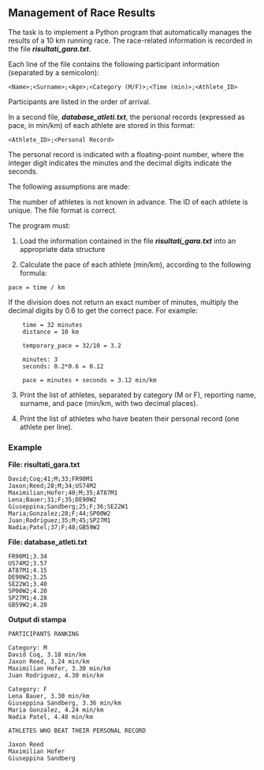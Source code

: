 ## Management of Race Results

The task is to implement a Python program that automatically manages the results of a 10 km running race. The race-related information is recorded in the file ***risultati_gara.txt***.

Each line of the file contains the following participant information (separated by a semicolon):

```
<Name>;<Surname>;<Age>;<Category (M/F)>;<Time (min)>;<Athlete_ID>
```
Participants are listed in the order of arrival.

In a second file, ***database_atleti.txt***, the personal records (expressed as pace, in min/km) of each athlete are stored in this format:

```
<Athlete_ID>;<Personal Record>
```
The personal record is indicated with a floating-point number, where the integer digit indicates the minutes and the decimal digits indicate the seconds.

The following assumptions are made:

The number of athletes is not known in advance.
The ID of each athlete is unique.
The file format is correct.

The program must:

1. Load the information contained in the file ***risultati_gara.txt*** into an appropriate data structure

2. Calculate the pace of each athlete (min/km), according to the following formula:



  ```
  pace = time / km
  ```

If the division does not return an exact number of minutes, multiply the decimal digits by 0.6 to get the correct pace. For example:
```
    time = 32 minutes
    distance = 10 km
    
    temporary_pace = 32/10 = 3.2
    
    minutes: 3
    seconds: 0.2*0.6 = 0.12
    
    pace = minutes + seconds = 3.12 min/km
```

3. Print the list of athletes, separated by category (M or F), reporting name, surname, and pace (min/km, with two decimal places).

4. Print the list of athletes who have beaten their personal record (one athlete per line).

### Example

**File: risultati_gara.txt**
```
David;Coq;41;M;33;FR90M1
Jaxon;Reed;28;M;34;US74M2
Maximilian;Hofer;40;M;35;AT87M1
Lena;Bauer;31;F;35;DE90W2
Giuseppina;Sandberg;25;F;36;SE22W1
Maria;Gonzalez;28;F;44;SP00W2
Juan;Rodriguez;35;M;45;SP27M1
Nadia;Patel;37;F;48;GB59W2
```

**File: database_atleti.txt**
```
FR90M1;3.34
US74M2;3.57
AT87M1;4.15
DE90W2;3.25
SE22W1;3.40
SP00W2;4.20
SP27M1;4.28
GB59W2;4.20
```

**Output di stampa**
```
PARTICIPANTS RANKING

Category: M
David Coq, 3.18 min/km
Jaxon Reed, 3.24 min/km
Maximilian Hofer, 3.30 min/km
Juan Rodriguez, 4.30 min/km

Category: F
Lena Bauer, 3.30 min/km
Giuseppina Sandberg, 3.36 min/km
Maria Gonzalez, 4.24 min/km
Nadia Patel, 4.48 min/km

ATHLETES WHO BEAT THEIR PERSONAL RECORD

Jaxon Reed
Maximilian Hofer
Giuseppina Sandberg
```
